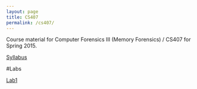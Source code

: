 ```yaml
---
layout: page
title: CS407
permalink: /cs407/
---
```


Course material for Computer Forensics III (Memory Forensics) / CS407 for Spring 2015. 

[Syllabus](/cs407/syllabus.html)

#Labs 

[Lab1](/cs407/labs/Lab1.html)

